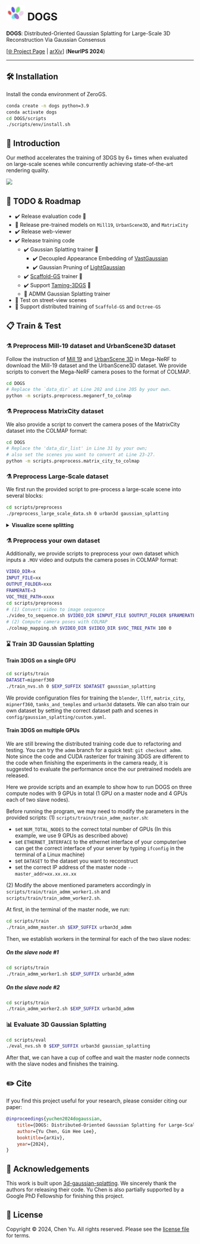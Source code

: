 # <img src="./assets/imgs/dog_icon.png" style="width:50px;height:auto"> DOGS

<b>DOGS</b>: Distributed-Oriented Gaussian Splatting for Large-Scale 3D Reconstruction Via Gaussian Consensus 

[[🌐 Project Page](https://aibluefisher.github.io/DOGS) | [arXiv](https://arxiv.org/abs/2405.13943)] (**NeurIPS 2024**)

-----------------------------------------------

## 🛠️ Installation

Install the conda environment of ZeroGS.

```sh
conda create -n dogs python=3.9
conda activate dogs
cd DOGS/scripts
./scripts/env/install.sh
```

## 🤷 Introduction

Our method accelerates the training of 3DGS by 6+ times when evaluated on large-scale scenes while concurrently achieving state-of-the-art rendering quality.

<!-- <img src="./assets/imgs/dogaussian_pcl.gif" style="width:480px;height:auto" /> -->
<img src="./assets/imgs/dogaussian.gif" style="width:480px;height:auto" />

## 🚀 TODO & Roadmap

- ✔️ Release evaluation code 🎉
- 🔲 Release pre-trained models on `Mill19`, `UrbanScene3D`, and `MatrixCity`
- ✔️ Release web-viewer
- ✔️ Release training code
    - ✔️ Gaussian Splatting trainer 🎉
        - ✔️ Decoupled Appearance Embedding of [VastGaussian](https://openaccess.thecvf.com/content/CVPR2024/papers/Lin_VastGaussian_Vast_3D_Gaussians_for_Large_Scene_Reconstruction_CVPR_2024_paper.pdf)
        - ✔️ Gaussian Pruning of [LightGaussian](https://github.com/VITA-Group/LightGaussian)
    - ✔️ [Scaffold-GS](https://city-super.github.io/scaffold-gs/) trainer 🎉
    - ✔️ Support [Taming-3DGS](https://github.com/humansensinglab/taming-3dgs) 🎉
    - 🔲 ADMM Gaussian Splatting trainer
- 🔲 Test on street-view scenes
- 🔲 Support distributed training of `Scaffold-GS` and `Octree-GS`

## 📋 Train & Test

### ⚗️ Preprocess Mill-19 dataset and UrbanScene3D dataset
Follow the instruction of [Mill 19](https://github.com/cmusatyalab/mega-nerf?tab=readme-ov-file#mill-19) and [UrbanScene 3D](https://github.com/cmusatyalab/mega-nerf?tab=readme-ov-file#urbanscene-3d) in Mega-NeRF to download the Mill-19 dataset and the UrbanScene3D dataset. We provide scripts to convert the Mega-NeRF camera poses to the format of COLMAP.

```bash
cd DOGS
# Replace the `data_dir` at Line 202 and Line 205 by your own.
python -m scripts.preprocess.meganerf_to_colmap
```

### ⚗️ Preprocess MatrixCity dataset
We also provide a script to convert the camera poses of the MatrixCity dataset into the COLMAP format:
```bash
cd DOGS
# Replace the 'data_dir_list' in Line 31 by your own; 
# also set the scenes you want to convert at Line 23-27.
python -m scripts.preprocess.matrix_city_to_colmap
```

### ⚗️ Preprocess Large-Scale dataset

We first run the provided script to pre-process a large-scale scene into several blocks:
```bash
cd scripts/preprocess
./preprocess_large_scale_data.sh 0 urban3d gaussian_splatting
```

<details>
<summary><b>Visualize scene splitting</b></summary>

Please check and compile [my modification of COLMAP](https://github.com/AIBluefisher/colmap). After installation, launch COLMAP's GUI. I extended the original model files of COLMAP with an additional `cluster.txt` file, where each line of the file follows the format: [image_id, cluster_id]. Once COLMAP's GUI finds this file, it will render each image with its color corresponding to its cluster ID. Below are some examples of scene splitting:

![sci-art_blocks_2x4_cameras](https://github.com/user-attachments/assets/218ff44e-0f9a-43ab-bb72-99421f5702a4)

![campus_blocks_2x4_cameras](https://github.com/user-attachments/assets/dea576c7-a480-4c12-886e-46113e08465b)


</details>

### ⚗️ Preprocess your own dataset

Additionally, we provide scripts to preprocess your own dataset which inputs a `.MOV` video and outputs 
the camera poses in COLMAP format:
```bash
VIDEO_DIR=x
INPUT_FILE=xx
OUTPUT_FOLDER=xxx
FRAMERATE=3
VOC_TREE_PATH=xxxx
cd scripts/preprocess
# (1) Convert video to image sequence
./video_to_sequence.sh $VIDEO_DIR $INPUT_FILE $OUTPUT_FOLDER $FRAMERATE
# (2) Compute camera poses with COLMAP
./colmap_mapping.sh $VIDEO_DIR $VIDEO_DIR $VOC_TREE_PATH 100 0
```


### ⌛ Train 3D Gaussian Splatting

#### Train 3DGS on a single GPU
```bash
cd scripts/train
DATASET=mipnerf360
./train_nvs.sh 0 $EXP_SUFFIX $DATASET gaussian_splatting
```
We provide configuration files for training the `blender`, `llff`, `matrix_city`, `mipnerf360`, `tanks_and_temples` and `urban3d` datasets. We can also train our own dataset by setting the correct dataset path and scenes in `config/gaussian_splatting/custom.yaml`.

#### Train 3DGS on multiple GPUs

We are still brewing the distributed training code due to refactoring and testing. You can try the `admm` branch for a quick test: `git checkout admm`. Note since the code and CUDA rasterizer for training 3DGS are different to the code when finishing the experiments in the camera ready, it is suggested to evaluate the performance once the our pretrained models are released.

Here we provide scripts and an example to show how to run DOGS on three compute nodes with 9 GPUs in total (1 GPU on a master node and 4 GPUs each of two slave nodes).

Before running the program, we may need to modify the parameters in the provided scripts:
(1) `scripts/train/train_admm_master.sh`:
- set `NUM_TOTAL_NODES` to the correct total number of GPUs (In this example, we use 9 GPUs as described above)
- set `ETHERNET_INTERFACE` to the ethernet interface of your computer(we can get the correct interface of your server by typing `ifconfig` in the terminal of a Linux machine)
- set `DATASET` to the dataset you want to reconstruct
- set the correct IP address of the master node `--master_addr=xx.xx.xx.xx`

(2) Modify the above mentioned parameters accordingly in `scripts/train/train_admm_worker1.sh` and `scripts/train/train_admm_worker2.sh`.

At first, in the terminal of the master node, we run:
```bash
cd scripts/train
./train_admm_master.sh $EXP_SUFFIX urban3d_admm
```

Then, we establish workers in the terminal for each of the two slave nodes:

##### On the slave node #1
```bash
cd scripts/train
./train_admm_worker1.sh $EXP_SUFFIX urban3d_admm
```

##### On the slave node #2
```bash
cd scripts/train
./train_admm_worker2.sh $EXP_SUFFIX urban3d_admm
```

### 📊 Evaluate 3D Gaussian Splatting

```bash
cd scripts/eval
./eval_nvs.sh 0 $EXP_SUFFIX urban3d gaussian_splatting
```

After that, we can have a cup of coffee and wait the master node connects with the slave nodes and finishes the training.

## ✏️ Cite

If you find this project useful for your research, please consider citing our paper:
```bibtex
@inproceedings{yuchen2024dogaussian,
    title={DOGS: Distributed-Oriented Gaussian Splatting for Large-Scale 3D Reconstruction Via Gaussian Consensus},
    author={Yu Chen, Gim Hee Lee},
    booktitle={arXiv},
    year={2024},
}
```

## 🙌 Acknowledgements

This work is built upon [3d-gaussian-splatting](https://repo-sam.inria.fr/fungraph/3d-gaussian-splatting/). We sincerely thank the authors for releasing their code. Yu Chen is also partially supported by a Google PhD Fellowship for finishing this project.

## 🪪 License

Copyright © 2024, Chen Yu.
All rights reserved.
Please see the [license file](LICENSE) for terms.
